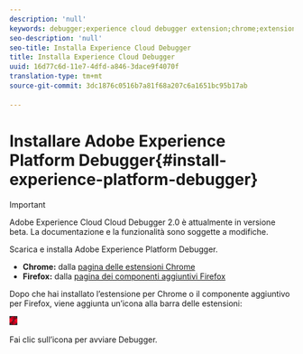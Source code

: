 ```yaml
---
description: 'null'
keywords: debugger;experience cloud debugger extension;chrome;extension;install
seo-description: 'null'
seo-title: Installa Experience Cloud Debugger
title: Installa Experience Cloud Debugger
uuid: 16d77c6d-11e7-4dfd-a846-3dace9f4070f
translation-type: tm+mt
source-git-commit: 3dc1876c0516b7a81f68a207c6a1651bc95b17ab

---
```



# Installare Adobe Experience Platform Debugger{#install-experience-platform-debugger}

>[!IMPORTANT]
>
>Adobe Experience Cloud Cloud Debugger 2.0 è attualmente in versione beta. La documentazione e la funzionalità sono soggette a modifiche.

Scarica e installa Adobe Experience Platform Debugger.

* **Chrome:** dalla [pagina delle estensioni Chrome](https://chrome.google.com/webstore/detail/adobe-experience-cloud-de/ocdmogmohccmeicdhlhhgepeaijenapj)
* **Firefox:** dalla [pagina dei componenti aggiuntivi Firefox](https://addons.mozilla.org/it/firefox/addon/adobe-experience-platform-dbg/)

Dopo che hai installato l’estensione per Chrome o il componente aggiuntivo per Firefox, viene aggiunta un’icona alla barra delle estensioni:

![](assets/start-icon.jpg)

Fai clic sull’icona per avviare Debugger.

